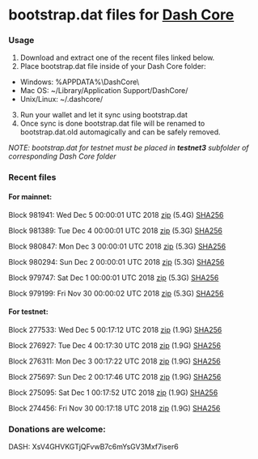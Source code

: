 # bootstrap.dat files for [Dash Core](https://www.dash.org)

### Usage

1. Download and extract one of the recent files linked below.
2. Place bootstrap.dat file inside of your Dash Core folder:
 - Windows: %APPDATA%\DashCore\
 - Mac OS: ~/Library/Application Support/DashCore/
 - Unix/Linux: ~/.dashcore/
3. Run your wallet and let it sync using bootstrap.dat
4. Once sync is done bootstrap.dat file will be renamed to bootstrap.dat.old automagically and can be safely removed.

_NOTE: bootstrap.dat for testnet must be placed in **testnet3** subfolder of corresponding Dash Core folder_

### Recent files

#### For mainnet:

Block 981941: Wed Dec  5 00:00:01 UTC 2018 [zip](https://dash-bootstrap.ams3.digitaloceanspaces.com/mainnet/2018-12-05/bootstrap.dat.zip) (5.4G) [SHA256](https://dash-bootstrap.ams3.digitaloceanspaces.com/mainnet/2018-12-05/sha256.txt)

Block 981389: Tue Dec  4 00:00:01 UTC 2018 [zip](https://dash-bootstrap.ams3.digitaloceanspaces.com/mainnet/2018-12-04/bootstrap.dat.zip) (5.3G) [SHA256](https://dash-bootstrap.ams3.digitaloceanspaces.com/mainnet/2018-12-04/sha256.txt)

Block 980847: Mon Dec  3 00:00:01 UTC 2018 [zip](https://dash-bootstrap.ams3.digitaloceanspaces.com/mainnet/2018-12-03/bootstrap.dat.zip) (5.3G) [SHA256](https://dash-bootstrap.ams3.digitaloceanspaces.com/mainnet/2018-12-03/sha256.txt)

Block 980294: Sun Dec  2 00:00:01 UTC 2018 [zip](https://dash-bootstrap.ams3.digitaloceanspaces.com/mainnet/2018-12-02/bootstrap.dat.zip) (5.3G) [SHA256](https://dash-bootstrap.ams3.digitaloceanspaces.com/mainnet/2018-12-02/sha256.txt)

Block 979747: Sat Dec  1 00:00:01 UTC 2018 [zip](https://dash-bootstrap.ams3.digitaloceanspaces.com/mainnet/2018-12-01/bootstrap.dat.zip) (5.3G) [SHA256](https://dash-bootstrap.ams3.digitaloceanspaces.com/mainnet/2018-12-01/sha256.txt)

Block 979199: Fri Nov 30 00:00:02 UTC 2018 [zip](https://dash-bootstrap.ams3.digitaloceanspaces.com/mainnet/2018-11-30/bootstrap.dat.zip) (5.3G) [SHA256](https://dash-bootstrap.ams3.digitaloceanspaces.com/mainnet/2018-11-30/sha256.txt)


#### For testnet:

Block 277533: Wed Dec  5 00:17:12 UTC 2018 [zip](https://dash-bootstrap.ams3.digitaloceanspaces.com/testnet/2018-12-05/bootstrap.dat.zip) (1.9G) [SHA256](https://dash-bootstrap.ams3.digitaloceanspaces.com/testnet/2018-12-05/sha256.txt)

Block 276927: Tue Dec  4 00:17:30 UTC 2018 [zip](https://dash-bootstrap.ams3.digitaloceanspaces.com/testnet/2018-12-04/bootstrap.dat.zip) (1.9G) [SHA256](https://dash-bootstrap.ams3.digitaloceanspaces.com/testnet/2018-12-04/sha256.txt)

Block 276311: Mon Dec  3 00:17:22 UTC 2018 [zip](https://dash-bootstrap.ams3.digitaloceanspaces.com/testnet/2018-12-03/bootstrap.dat.zip) (1.9G) [SHA256](https://dash-bootstrap.ams3.digitaloceanspaces.com/testnet/2018-12-03/sha256.txt)

Block 275697: Sun Dec  2 00:17:46 UTC 2018 [zip](https://dash-bootstrap.ams3.digitaloceanspaces.com/testnet/2018-12-02/bootstrap.dat.zip) (1.9G) [SHA256](https://dash-bootstrap.ams3.digitaloceanspaces.com/testnet/2018-12-02/sha256.txt)

Block 275095: Sat Dec  1 00:17:52 UTC 2018 [zip](https://dash-bootstrap.ams3.digitaloceanspaces.com/testnet/2018-12-01/bootstrap.dat.zip) (1.9G) [SHA256](https://dash-bootstrap.ams3.digitaloceanspaces.com/testnet/2018-12-01/sha256.txt)

Block 274456: Fri Nov 30 00:17:18 UTC 2018 [zip](https://dash-bootstrap.ams3.digitaloceanspaces.com/testnet/2018-11-30/bootstrap.dat.zip) (1.9G) [SHA256](https://dash-bootstrap.ams3.digitaloceanspaces.com/testnet/2018-11-30/sha256.txt)


### Donations are welcome:

DASH: XsV4GHVKGTjQFvwB7c6mYsGV3Mxf7iser6
